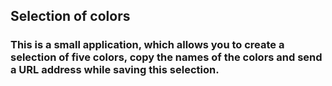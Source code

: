 ## Selection of colors

### This is a small application, which allows you to create a selection of five colors, copy the names of the colors and send a URL address while saving this selection.
